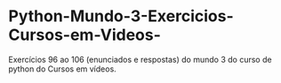 # Python-Mundo-3-Exercicios-Cursos-em-Videos-
Exercícios 96 ao 106 (enunciados e respostas) do mundo 3 do curso de python do Cursos em vídeos.
